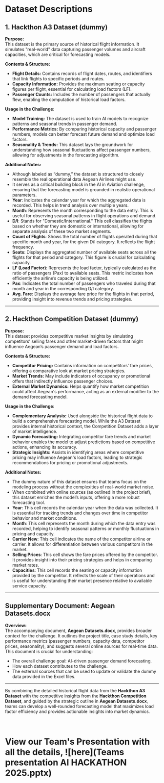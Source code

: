 # Dataset Descriptions

## 1. Hackthon A3 Dataset (dummy)

**Purpose:**  
This dataset is the primary source of historical flight information. It simulates "real-world" data capturing passenger volumes and aircraft capacities, which are critical for forecasting models.

**Contents & Structure:**  
- **Flight Details:** Contains records of flight dates, routes, and identifiers that link flights to specific periods and routes.
- **Capacity Information:** Provides the maximum seating or capacity figures per flight, essential for calculating load factors (LF).
- **Passenger Counts:** Includes the number of passengers that actually flew, enabling the computation of historical load factors.

**Usage in the Challenge:**  
- **Model Training:** The dataset is used to train AI models to recognize patterns and seasonal trends in passenger demand.
- **Performance Metrics:** By comparing historical capacity and passenger numbers, models can better forecast future demand and optimize load factors.
- **Seasonality & Trends:** This dataset lays the groundwork for understanding how seasonal fluctuations affect passenger numbers, allowing for adjustments in the forecasting algorithm.

**Additional Notes:**  
- Although labeled as “dummy,” the dataset is structured to closely resemble the real operational data Aegean Airlines might use.
- It serves as a critical building block in the AI in Aviation challenge, ensuring that the forecasting model is grounded in realistic operational parameters.
- **Year**: Indicates the calendar year for which the aggregated data is recorded. This helps in trend analysis over multiple years.
- **Month**: Represents the month corresponding to the data entry. This is useful for observing seasonal patterns in flight operations and demand.
- **D/I**: Stands for "Domestic/International." This cell classifies the flights based on whether they are domestic or international, allowing for separate analysis of these two market segments.
- **Count of Flights**: Shows the total number of flights operated during that specific month and year, for the given D/I category. It reflects the flight frequency.
- **Seats**: Displays the aggregated number of available seats across all the flights for that period and category. This figure is crucial for calculating capacity.
- **LF (Load Factor)**: Represents the load factor, typically calculated as the ratio of passengers (Pax) to available seats. This metric indicates how efficiently the airline’s capacity is being utilized.
- **Pax**: Indicates the total number of passengers who traveled during that month and year in the corresponding D/I category.
- **Avg. Fare**: Displays the average fare price for the flights in that period, providing insight into revenue trends and pricing strategies.

---

## 2. Hackthon Competition Dataset (dummy)

**Purpose:**  
This dataset provides competitive market insights by simulating competitors’ selling fares and other market-driven factors that might influence Aegean’s passenger demand and load factors.

**Contents & Structure:**  
- **Competitor Pricing:** Contains information on competitors’ fare prices, offering a comparative look at market pricing strategies.
- **Market Trends:** May include indicators of occupancy or promotional offers that indirectly influence passenger choices.
- **External Market Dynamics:** Helps quantify how market competition could affect Aegean's performance, acting as an external modifier to the demand forecasting model.

**Usage in the Challenge:**  
- **Complementary Analysis:** Used alongside the historical flight data to build a comprehensive forecasting model. While the A3 Dataset provides internal historical context, the Competition Dataset adds a layer of market intelligence.
- **Dynamic Forecasting:** Integrating competitor fare trends and market behavior enables the model to adjust predictions based on competitive actions, enhancing its accuracy.
- **Strategic Insights:** Assists in identifying areas where competitive pricing may influence Aegean's load factors, leading to strategic recommendations for pricing or promotional adjustments.

**Additional Notes:**  
- The dummy nature of this dataset ensures that teams focus on the modeling process without the complexities of real-world market noise.
- When combined with online sources (as outlined in the project brief), this dataset enriches the model’s inputs, offering a more robust forecasting tool. 
- **Year**: This cell records the calendar year when the data was collected. It is essential for tracking trends and changes over time in competitor behavior and market conditions.
- **Month**: This cell represents the month during which the data entry was recorded, helping to identify seasonal patterns or monthly fluctuations in pricing and capacity.
- **Carrier New**: This cell indicates the name of the competitor airline or carrier. It allows for differentiation between various competitors in the market.
- **Selling Prices**: This cell shows the fare prices offered by the competitor. It provides insight into their pricing strategies and helps in comparing market rates.
- **Capacities**: This cell records the seating or capacity information provided by the competitor. It reflects the scale of their operations and is useful for understanding their market presence relative to available service capacity.

---

## Supplementary Document: Aegean Datasets.docx

**Overview:**  
The accompanying document, **Aegean Datasets.docx**, provides broader context for the challenge. It outlines the project title, case study details, key performance metrics (passenger numbers, capacity data, competitor prices, seasonality), and suggests several online sources for real-time data. This document is crucial for understanding:
- The overall challenge goal: AI-driven passenger demand forecasting.
- How each dataset contributes to the challenge.
- The external sources that can be used to update or validate the dummy data provided in the Excel files.

---

By combining the detailed historical flight data from the **Hackthon A3 Dataset** with the competitive insights from the **Hackthon Competition Dataset**, and guided by the strategic outline in **Aegean Datasets.docx**, teams can develop a well-rounded forecasting model that maximizes load factor efficiency and provides actionable insights into market dynamics.
<br/>
<br/>
<br/>

# View our Team's Presentation with all the details, ![here](Teams presentation AI HACKATHON 2025.pptx)

